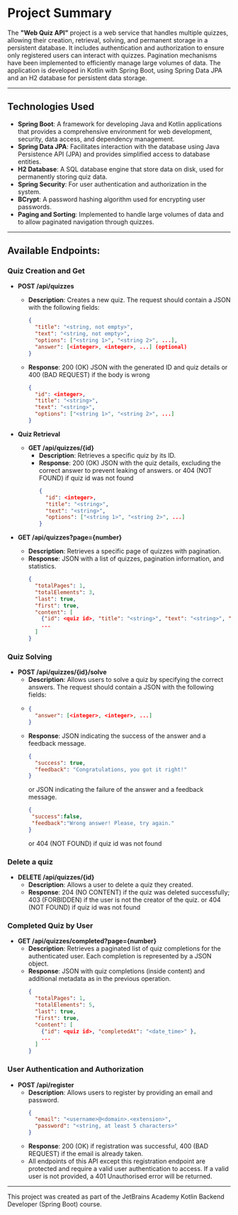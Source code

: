 # Project Summary
The **"Web Quiz API"** project is a web service that handles multiple quizzes, allowing their creation, retrieval, solving, and permanent storage in a persistent database. It includes authentication and authorization to ensure only registered users can interact with quizzes. Pagination mechanisms have been implemented to efficiently manage large volumes of data. The application is developed in Kotlin with Spring Boot, using Spring Data JPA and an H2 database for persistent data storage.


---

## Technologies Used

- **Spring Boot**: A framework for developing Java and Kotlin applications that provides a comprehensive environment for web development, security, data access, and dependency management.
- **Spring Data JPA**: Facilitates interaction with the database using Java Persistence API (JPA) and provides simplified access to database entities.
- **H2 Database**: A SQL database engine that store data on disk, used for permanently storing quiz data.
- **Spring Security**: For user authentication and authorization in the system.
- **BCrypt**: A password hashing algorithm used for encrypting user passwords.
- **Paging and Sorting**: Implemented to handle large volumes of data and to allow paginated navigation through quizzes.

---

## Available Endpoints:

### Quiz Creation and Get
- **POST /api/quizzes**
  - **Description**: Creates a new quiz. The request should contain a JSON with the following fields:
    ```json
    {
      "title": "<string, not empty>",
      "text": "<string, not empty>",
      "options": ["<string 1>", "<string 2>", ...],
      "answer": [<integer>, <integer>, ...] (optional)
    }
    ```
  - **Response**: 200 (OK) JSON with the generated ID and quiz details or 400 (BAD REQUEST) if the body is wrong
    ```json
    {
      "id": <integer>,
      "title": "<string>",
      "text": "<string>",
      "options": ["<string 1>", "<string 2>", ...]
    }
    ```

- **Quiz Retrieval**
  - **GET /api/quizzes/{id}**
    - **Description**: Retrieves a specific quiz by its ID.
    - **Response**: 200 (OK) JSON with the quiz details, excluding the correct answer to prevent leaking of answers. or 404 (NOT FOUND) if quiz id was not found
      ```json
      {
        "id": <integer>,
        "title": "<string>",
        "text": "<string>",
        "options": ["<string 1>", "<string 2>", ...]
      }
      ```
- **GET /api/quizzes?page={number}**
  - **Description**: Retrieves a specific page of quizzes with pagination.
  - **Response**: JSON with a list of quizzes, pagination information, and statistics.
    ```json
    {
      "totalPages": 1,
      "totalElements": 3,
      "last": true,
      "first": true,
      "content": [
        {"id": <quiz id>, "title": "<string>", "text": "<string>", "options": ["<string>", "<string>", ...]},
        ...
      ]
    }
    ```

### Quiz Solving
- **POST /api/quizzes/{id}/solve**
  - **Description**: Allows users to solve a quiz by specifying the correct answers. The request should contain a JSON with the following fields:
  - ```json
    {
      "answer": [<integer>, <integer>, ...]
    }
    ```
  - **Response**: JSON indicating the success of the answer and a feedback message.
    ```json
    {
      "success": true,
      "feedback": "Congratulations, you got it right!"
    }
    ```
    or JSON indicating the failure of the answer and a feedback message.
     ```json
    {
      "success":false,
      "feedback":"Wrong answer! Please, try again."
    }
    ```
     or 404 (NOT FOUND) if quiz id was not found
    
    
### Delete a quiz   
- **DELETE /api/quizzes/{id}**
  - **Description**: Allows a user to delete a quiz they created.
  - **Response**: 204 (NO CONTENT) if the quiz was deleted successfully; 403 (FORBIDDEN) if the user is not the creator of the quiz. or 404 (NOT FOUND) if quiz id was not found

### Completed Quiz by User
- **GET /api/quizzes/completed?page={number}**
  - **Description**: Retrieves a paginated list of quiz completions for the authenticated user. Each completion is represented by a JSON object.
  - **Response**: JSON with quiz completions (inside content) and additional metadata as in the previous operation.
    ```json
    {
      "totalPages": 1,
      "totalElements": 5,
      "last": true,
      "first": true,
      "content": [
        {"id": <quiz id>, "completedAt": "<date_time>" },
        ...
      ]
    }
    ```
    
### User Authentication and Authorization
- **POST /api/register**
  - **Description**: Allows users to register by providing an email and password.
    ```json
    {
      "email": "<username>@<domain>.<extension>",
      "password": "<string, at least 5 characters>"
    }
    ```
  - **Response**: 200 (OK) if registration was successful, 400 (BAD REQUEST) if the email is already taken.
  - All endpoints of this API except this registration endpoint are protected and require a valid user authentication to access. If a valid user is not provided, a 401 Unauthorised error will be returned.
    
---
This project was created as part of the JetBrains Academy Kotlin Backend Developer (Spring Boot) course.

